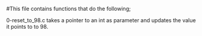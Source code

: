 #This file contains functions that do the following;

0-reset_to_98.c takes a pointer to an int as parameter and updates the value it points to to 98.


